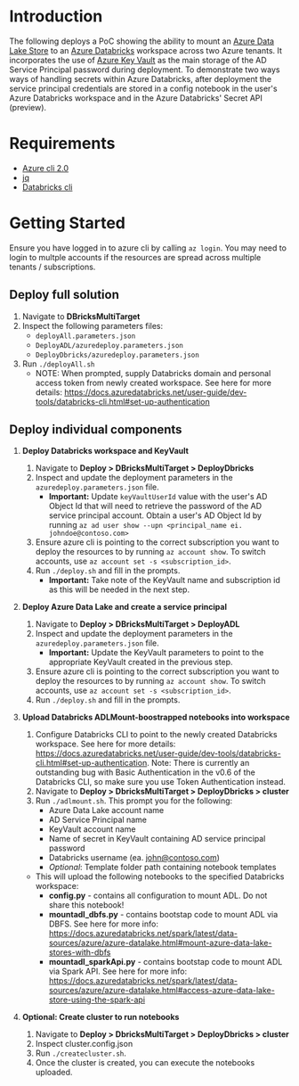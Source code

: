 # Introduction 
The following deploys a PoC showing the ability to mount an [Azure Data Lake Store](https://azure.microsoft.com/en-us/services/data-lake-store/) to an [Azure Databricks](https://azure.microsoft.com/en-au/services/databricks/) workspace across two Azure tenants. It incorporates the use of [Azure Key Vault](https://azure.microsoft.com/en-us/services/key-vault/) as the main storage of the AD Service Principal password during deployment. To demonstrate two ways ways of handling secrets within Azure Databricks, after deployment the service principal credentials are stored in a config notebook in the user's Azure Databricks workspace and in the Azure Databricks' Secret API (preview).

# Requirements
- [Azure cli 2.0](https://docs.microsoft.com/en-us/cli/azure/install-azure-cli?view=azure-cli-latest)
- [jq](https://stedolan.github.io/jq/)
- [Databricks cli](https://github.com/databricks/databricks-cli)

# Getting Started

Ensure you have logged in to azure cli by calling `az login`. You may need to login to multple accounts if the resources are spread across multiple tenants / subscriptions.

## Deploy full solution

1. Navigate to **DBricksMultiTarget**
2. Inspect the following parameters files:
    - `deployAll.parameters.json`
    - `DeployADL/azuredeploy.parameters.json`
    - `DeployDbricks/azuredeploy.parameters.json`
3. Run `./deployAll.sh`
    - NOTE: When prompted, supply Databricks domain and personal access token from newly created workspace. See here for more details: https://docs.azuredatabricks.net/user-guide/dev-tools/databricks-cli.html#set-up-authentication

## Deploy individual components

1. **Deploy Databricks workspace and KeyVault**
    1. Navigate to **Deploy > DBricksMultiTarget > DeployDbricks** 
    2. Inspect and update the deployment parameters in the `azuredeploy.parameters.json` file. 
        - **Important:** Update `keyVaultUserId` value with the user's AD Object Id that will need to retrieve the password of the AD service principal account. Obtain a user's AD Object Id by running `az ad user show --upn <principal_name ei. johndoe@contoso.com>`
    3. Ensure azure cli is pointing to the correct subscription you want to deploy the resources to by running `az account show`. To switch accounts, use `az account set -s <subscription_id>`.
    4. Run `./deploy.sh` and fill in the prompts. 
        - **Important:** Take note of the KeyVault name and subscription id as this will be needed in the next step.

2. **Deploy Azure Data Lake and create a service principal**
    1. Navigate to **Deploy > DBricksMultiTarget > DeployADL**
    2. Inspect and update the deployment parameters in the `azuredeploy.parameters.json` file. 
        - **Important:** Update the KeyVault parameters to point to the appropriate KeyVault created in the previous step.
    3. Ensure azure cli is pointing to the correct subscription you want to deploy the resources to by running `az account show`. To switch accounts, use `az account set -s <subscription_id>`.
    4. Run `./deploy.sh` and fill in the prompts.

3. **Upload Databricks ADLMount-boostrapped notebooks into workspace**
    1. Configure Databricks CLI to point to the newly created Databricks workspace. See here for more details: https://docs.azuredatabricks.net/user-guide/dev-tools/databricks-cli.html#set-up-authentication. Note: There is currently an outstanding bug with Basic Authentication in the v0.6 of the Databricks CLI, so make sure you use Token Authentication instead.
    2. Navigate to **Deploy > DbricksMultiTarget > DeployDbricks > cluster**
    3. Run `./adlmount.sh`. This prompt you for the following:
        - Azure Data Lake account name
        - AD Service Principal name
        - KeyVault account name
        - Name of secret in KeyVault containing AD service principal password
        - Databricks username (ea. john@contoso.com)
        - *Optional*: Template folder path containing notebook templates

    - This will upload the following notebooks to the specified Databricks workspace:
        - **config.py** - contains all configuration to mount ADL. Do not share this notebook!
        - **mountadl_dbfs.py** - contains bootstap code to mount ADL via DBFS. See here for more info: https://docs.azuredatabricks.net/spark/latest/data-sources/azure/azure-datalake.html#mount-azure-data-lake-stores-with-dbfs
        - **mountadl_sparkApi.py** - contains bootstap code to mount ADL via Spark API. See here for more info: https://docs.azuredatabricks.net/spark/latest/data-sources/azure/azure-datalake.html#access-azure-data-lake-store-using-the-spark-api
4. **Optional: Create cluster to run notebooks**
    1. Navigate to **Deploy > DbricksMultiTarget > DeployDbricks > cluster**
    2. Inspect cluster.config.json
    3. Run `./createcluster.sh`.
    4. Once the cluster is created, you can execute the notebooks uploaded.
